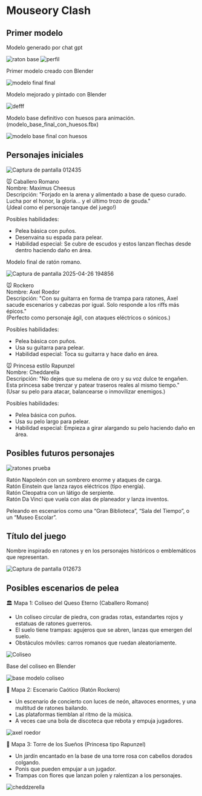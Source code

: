 # Mouseory Clash

## Primer modelo
Modelo generado por chat gpt  

![raton base](https://github.com/user-attachments/assets/b828a984-eb75-406d-800e-cddf77502488)
![perfil](https://github.com/user-attachments/assets/83a4c17f-ef30-40e6-9a0f-f2639f79d8ba)


Primer modelo creado con Blender

![modelo final final](https://github.com/user-attachments/assets/53f57f3f-ee21-42b3-bccc-52f6da74c8ed)  

Modelo mejorado y pintado con Blender  

![defff](https://github.com/user-attachments/assets/b7cbaf5d-2a06-45f1-9a28-ed27814bbe3b)  

Modelo base definitivo con huesos para animación. (modelo_base_final_con_huesos.fbx)    

![modelo base final con huesos](https://github.com/user-attachments/assets/bfd84be0-4f48-47a1-8cad-45e5162738b8)  


## Personajes iniciales

![Captura de pantalla 012435](https://github.com/user-attachments/assets/8992eebd-7332-4858-920a-f3e8d8d0960a)   

🐭 Caballero Romano  
Nombre: Maximus Cheesus  
Descripción: "Forjado en la arena y alimentado a base de queso curado. Lucha por el honor, la gloria... y el último trozo de gouda."  
(¡Ideal como el personaje tanque del juego!)  

Posibles habilidades:  
- Pelea básica con puños.
- Desenvaina su espada para pelear.
- Habilidad especial: Se cubre de escudos y estos lanzan flechas desde dentro haciendo daño en área.

Modelo final de ratón romano.  

![Captura de pantalla 2025-04-26 194856](https://github.com/user-attachments/assets/2e32ed64-b3d6-4b06-9165-b0156693552a)  


🐭 Rockero  
Nombre: Axel Roedor  
Descripción: "Con su guitarra en forma de trampa para ratones, Axel sacude escenarios y cabezas por igual. Solo responde a los riffs más épicos."  
(Perfecto como personaje ágil, con ataques eléctricos o sónicos.)  

Posibles habilidades:  
- Pelea básica con puños.
- Usa su guitarra para pelear.
- Habilidad especial: Toca su guitarra y hace daño en área.

🐭 Princesa estilo Rapunzel  
Nombre: Cheddarella  
Descripción: "No dejes que su melena de oro y su voz dulce te engañen. Esta princesa sabe trenzar y patear traseros reales al mismo tiempo."  
(Usar su pelo para atacar, balancearse o inmovilizar enemigos.)  

Posibles habilidades:  
- Pelea básica con puños.
- Usa su pelo largo para pelear.
- Habilidad especial: Empieza a girar alargando su pelo haciendo daño en área.  

## Posibles futuros personajes  

![ratones prueba](https://github.com/user-attachments/assets/cfc10604-06d8-440f-af88-2a8a3f0f538f)


Ratón Napoleón con un sombrero enorme y ataques de carga.  
Ratón Einstein que lanza rayos eléctricos (tipo energía).  
Ratón Cleopatra con un látigo de serpiente.  
Ratón Da Vinci que vuela con alas de planeador y lanza inventos.  

Peleando en escenarios como una “Gran Biblioteca”, “Sala del Tiempo”, o un “Museo Escolar”.  


## Título del juego

Nombre inspirado en ratones y en los personajes históricos o emblemáticos que representan. 

![Captura de pantalla 012673](https://github.com/user-attachments/assets/9b2947a6-6e5e-4991-b7fd-99b018d1da8a) 


## Posibles escenarios de pelea

🏛️ Mapa 1: Coliseo del Queso Eterno (Caballero Romano)  
- Un coliseo circular de piedra, con gradas rotas, estandartes rojos y estatuas de ratones guerreros.  
- El suelo tiene trampas: agujeros que se abren, lanzas que emergen del suelo.  
- Obstáculos móviles: carros romanos que ruedan aleatoriamente.

![Coliseo](https://github.com/user-attachments/assets/5245f05d-c9e0-46b5-92d4-53a254284484)  

Base del coliseo en Blender  

![base modelo coliseo](https://github.com/user-attachments/assets/b64c2d2a-6ad2-4945-8859-43d918b4859d)  


🎸 Mapa 2: Escenario Caótico (Ratón Rockero)  
- Un escenario de concierto con luces de neón, altavoces enormes, y una multitud de ratones bailando.  
- Las plataformas tiemblan al ritmo de la música.  
- A veces cae una bola de discoteca que rebota y empuja jugadores.

![axel roedor](https://github.com/user-attachments/assets/6caac9b0-2a1a-4577-bc2a-e5e3de7e14e4)


👑 Mapa 3: Torre de los Sueños (Princesa tipo Rapunzel)  
- Un jardín encantado en la base de una torre rosa con cabellos dorados colgando.  
- Ponis que pueden empujar a un jugador.  
- Trampas con flores que lanzan polen y ralentizan a los personajes.

![cheddzerella](https://github.com/user-attachments/assets/8f7ddc4a-cd24-4b12-a53a-c7689a779cab)

